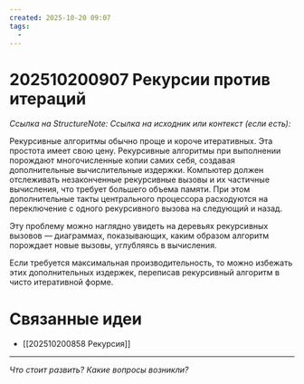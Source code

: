 ```yaml
---
created: 2025-10-20 09:07
tags:
  - 
---
```

# 202510200907 Рекурсии против итераций

*Ссылка на StructureNote:*
*Ссылка на исходник или контекст (если есть):* 

Рекурсивные алгоритмы обычно проще и короче итеративных. Эта простота имеет свою цену. Рекурсивные алгоритмы при выполнении порождают многочисленные копии самих себя, создавая дополнительные вычислительные издержки. Компьютер должен отслеживать незаконченные рекурсивные вызовы и их частичные вычисления, что требует большего объема памяти. При этом дополнительные такты центрального процессора расходуются на переключение с одного рекурсивного вызова на следующий и назад.

Эту проблему можно наглядно увидеть на деревьях рекурсивных вызовов — диаграммах, показывающих, каким образом алгоритм порождает новые вызовы, углубляясь в вычисления.

Если требуется максимальная производительность, то можно избежать этих дополнительных издержек, переписав рекурсивный алгоритм в чисто итеративной форме.

# Связанные идеи

- [[202510200858 Рекурсия]]
---

*Что стоит развить? Какие вопросы возникли?*
